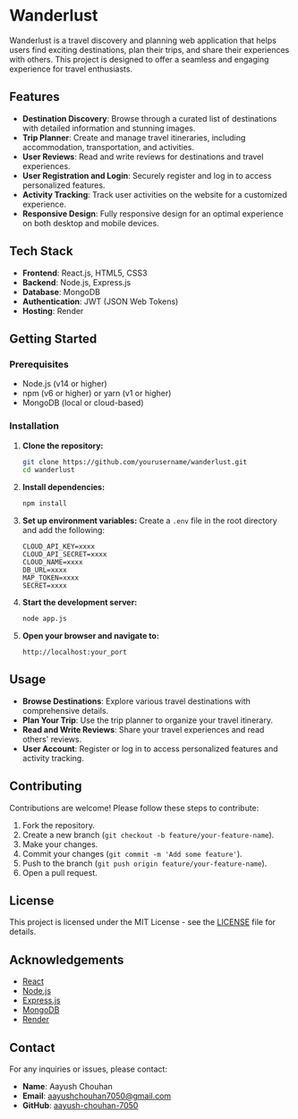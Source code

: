 # Wanderlust

Wanderlust is a travel discovery and planning web application that helps users find exciting destinations, plan their trips, and share their experiences with others. This project is designed to offer a seamless and engaging experience for travel enthusiasts.

## Features

- **Destination Discovery**: Browse through a curated list of destinations with detailed information and stunning images.
- **Trip Planner**: Create and manage travel itineraries, including accommodation, transportation, and activities.
- **User Reviews**: Read and write reviews for destinations and travel experiences.
- **User Registration and Login**: Securely register and log in to access personalized features.
- **Activity Tracking**: Track user activities on the website for a customized experience.
- **Responsive Design**: Fully responsive design for an optimal experience on both desktop and mobile devices.

## Tech Stack

- **Frontend**: React.js, HTML5, CSS3
- **Backend**: Node.js, Express.js
- **Database**: MongoDB
- **Authentication**: JWT (JSON Web Tokens)
- **Hosting**: Render

## Getting Started

### Prerequisites

- Node.js (v14 or higher)
- npm (v6 or higher) or yarn (v1 or higher)
- MongoDB (local or cloud-based)

### Installation

1. **Clone the repository:**
    ```bash
    git clone https://github.com/yourusername/wanderlust.git
    cd wanderlust
    ```

2. **Install dependencies:**
    ```bash
    npm install
    ```

3. **Set up environment variables:**
    Create a `.env` file in the root directory and add the following:
    ```env
    CLOUD_API_KEY=xxxx
    CLOUD_API_SECRET=xxxx
    CLOUD_NAME=xxxx
    DB_URL=xxxx
    MAP_TOKEN=xxxx
    SECRET=xxxx
    ```

4. **Start the development server:**
    ```bash
    node app.js
    ```

5. **Open your browser and navigate to:**
    ```
    http://localhost:your_port
    ```

## Usage

- **Browse Destinations**: Explore various travel destinations with comprehensive details.
- **Plan Your Trip**: Use the trip planner to organize your travel itinerary.
- **Read and Write Reviews**: Share your travel experiences and read others' reviews.
- **User Account**: Register or log in to access personalized features and activity tracking.

## Contributing

Contributions are welcome! Please follow these steps to contribute:

1. Fork the repository.
2. Create a new branch (`git checkout -b feature/your-feature-name`).
3. Make your changes.
4. Commit your changes (`git commit -m 'Add some feature'`).
5. Push to the branch (`git push origin feature/your-feature-name`).
6. Open a pull request.

## License

This project is licensed under the MIT License - see the [LICENSE](LICENSE) file for details.

## Acknowledgements

- [React](https://reactjs.org/)
- [Node.js](https://nodejs.org/)
- [Express.js](https://expressjs.com/)
- [MongoDB](https://www.mongodb.com/)
- [Render](https://render.com/)

## Contact

For any inquiries or issues, please contact:

- **Name**: Aayush Chouhan
- **Email**: [aayushchouhan7050@gmail.com](mailto:your.email@example.com)
- **GitHub**: [aayush-chouhan-7050](https://github.com/aayush-chouhan-7050)

